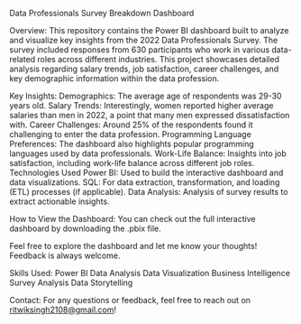 Data Professionals Survey Breakdown Dashboard

Overview:
This repository contains the Power BI dashboard built to analyze and visualize key insights from the 2022 Data Professionals Survey. The survey included responses from 630 participants who work in various data-related roles across different industries. This project showcases detailed analysis regarding salary trends, job satisfaction, career challenges, and key demographic information within the data profession.

Key Insights:
Demographics: The average age of respondents was 29-30 years old.
Salary Trends: Interestingly, women reported higher average salaries than men in 2022, a point that many men expressed dissatisfaction with.
Career Challenges: Around 25% of the respondents found it challenging to enter the data profession.
Programming Language Preferences: The dashboard also highlights popular programming languages used by data professionals.
Work-Life Balance: Insights into job satisfaction, including work-life balance across different job roles.
Technologies Used
Power BI: Used to build the interactive dashboard and data visualizations.
SQL: For data extraction, transformation, and loading (ETL) processes (if applicable).
Data Analysis: Analysis of survey results to extract actionable insights.

How to View the Dashboard:
You can check out the full interactive dashboard by downloading the .pbix file.

Feel free to explore the dashboard and let me know your thoughts! Feedback is always welcome.

Skills Used:
Power BI
Data Analysis
Data Visualization
Business Intelligence
Survey Analysis
Data Storytelling

Contact:
For any questions or feedback, feel free to reach out on ritwiksingh2108@gmail.com!
